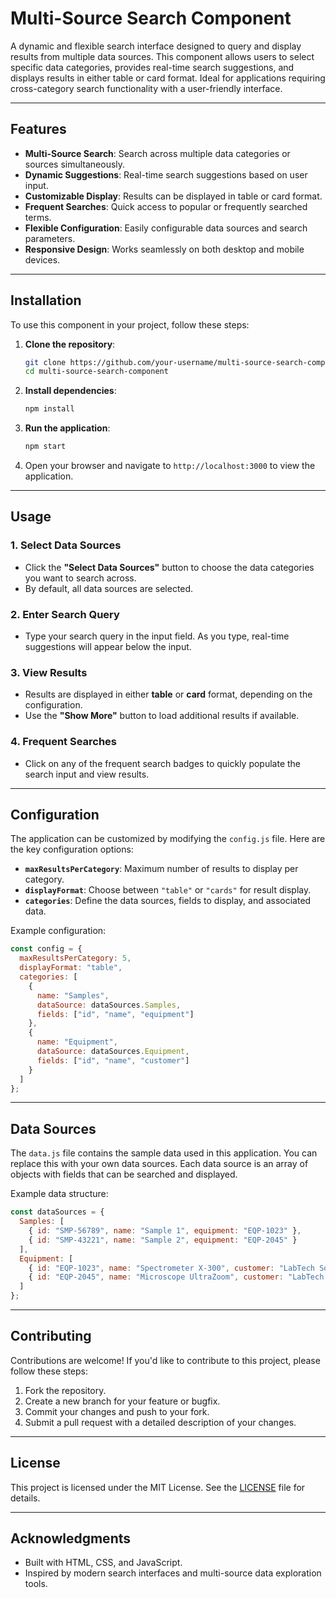 # Multi-Source Search Component

A dynamic and flexible search interface designed to query and display results from multiple data sources. This component allows users to select specific data categories, provides real-time search suggestions, and displays results in either table or card format. Ideal for applications requiring cross-category search functionality with a user-friendly interface.

---

## Features

- **Multi-Source Search**: Search across multiple data categories or sources simultaneously.
- **Dynamic Suggestions**: Real-time search suggestions based on user input.
- **Customizable Display**: Results can be displayed in table or card format.
- **Frequent Searches**: Quick access to popular or frequently searched terms.
- **Flexible Configuration**: Easily configurable data sources and search parameters.
- **Responsive Design**: Works seamlessly on both desktop and mobile devices.

---

## Installation

To use this component in your project, follow these steps:

1. **Clone the repository**:
   ```bash
   git clone https://github.com/your-username/multi-source-search-component.git
   cd multi-source-search-component
   ```

2. **Install dependencies**:
   ```bash
   npm install
   ```

3. **Run the application**:
   ```bash
   npm start
   ```

4. Open your browser and navigate to `http://localhost:3000` to view the application.

---

## Usage

### 1. Select Data Sources
- Click the **"Select Data Sources"** button to choose the data categories you want to search across.
- By default, all data sources are selected.

### 2. Enter Search Query
- Type your search query in the input field. As you type, real-time suggestions will appear below the input.

### 3. View Results
- Results are displayed in either **table** or **card** format, depending on the configuration.
- Use the **"Show More"** button to load additional results if available.

### 4. Frequent Searches
- Click on any of the frequent search badges to quickly populate the search input and view results.

---

## Configuration

The application can be customized by modifying the `config.js` file. Here are the key configuration options:

- **`maxResultsPerCategory`**: Maximum number of results to display per category.
- **`displayFormat`**: Choose between `"table"` or `"cards"` for result display.
- **`categories`**: Define the data sources, fields to display, and associated data.

Example configuration:
```javascript
const config = {
  maxResultsPerCategory: 5,
  displayFormat: "table",
  categories: [
    {
      name: "Samples",
      dataSource: dataSources.Samples,
      fields: ["id", "name", "equipment"]
    },
    {
      name: "Equipment",
      dataSource: dataSources.Equipment,
      fields: ["id", "name", "customer"]
    }
  ]
};
```

---

## Data Sources

The `data.js` file contains the sample data used in this application. You can replace this with your own data sources. Each data source is an array of objects with fields that can be searched and displayed.

Example data structure:
```javascript
const dataSources = {
  Samples: [
    { id: "SMP-56789", name: "Sample 1", equipment: "EQP-1023" },
    { id: "SMP-43221", name: "Sample 2", equipment: "EQP-2045" }
  ],
  Equipment: [
    { id: "EQP-1023", name: "Spectrometer X-300", customer: "LabTech Solutions" },
    { id: "EQP-2045", name: "Microscope UltraZoom", customer: "LabTech Solutions" }
  ]
};
```

---

## Contributing

Contributions are welcome! If you'd like to contribute to this project, please follow these steps:

1. Fork the repository.
2. Create a new branch for your feature or bugfix.
3. Commit your changes and push to your fork.
4. Submit a pull request with a detailed description of your changes.

---

## License

This project is licensed under the MIT License. See the [LICENSE](LICENSE) file for details.

---

## Acknowledgments

- Built with HTML, CSS, and JavaScript.
- Inspired by modern search interfaces and multi-source data exploration tools.
